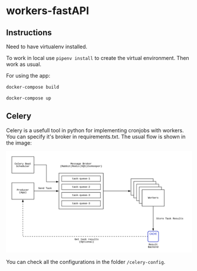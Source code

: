 # workers-fastAPI

## Instructions

Need to have virtualenv installed.

To work in local use `pipenv install` to create the virtual environment. Then work as usual.

For using the app:

```
docker-compose build
```

```
docker-compose up
```

## Celery 

Celery is a usefull tool in python for implementing cronjobs with workers. You can specify it's broker in requirements.txt. The usual flow is shown in the image:

![](docs/celery-flow.png)

You can check all the configurations in the folder `/celery-config`.
